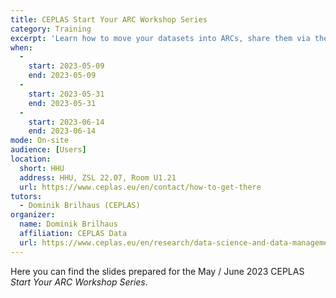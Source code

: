 ```yaml
---
title: CEPLAS Start Your ARC Workshop Series
category: Training
excerpt: 'Learn how to move your datasets into ARCs, share them via the DataHUB, and annotate them with metadata.'
when:
  - 
    start: 2023-05-09
    end: 2023-05-09
  - 
    start: 2023-05-31
    end: 2023-05-31
  - 
    start: 2023-06-14
    end: 2023-06-14
mode: On-site
audience: [Users]
location:
  short: HHU
  address: HHU, ZSL 22.07, Room U1.21
  url: https://www.ceplas.eu/en/contact/how-to-get-there
tutors:
  - Dominik Brilhaus (CEPLAS)
organizer:
  name: Dominik Brilhaus
  affiliation: CEPLAS Data
  url: https://www.ceplas.eu/en/research/data-science-and-data-management
---
```


Here you can find the slides prepared for the May / June 2023 CEPLAS *Start Your ARC Workshop Series*.
